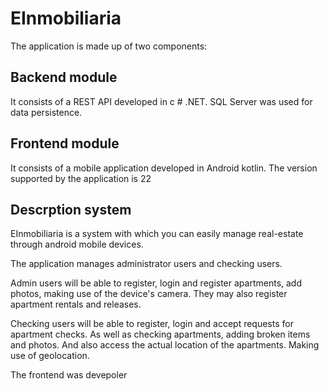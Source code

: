 # EInmobiliaria

 The application is made up of two components:

## Backend module
It consists of a REST API developed in c # .NET.
SQL Server was used for data persistence.

## Frontend module

It consists of a mobile application developed in Android kotlin. The version supported by the application is 22

## Descrption system 

EInmobiliaria is a system with which you can easily manage real-estate through android mobile devices.

The application manages administrator users and checking users.

Admin users will be able to register, login and register apartments, add photos, making use of the device's camera. 
They may also register apartment rentals and releases.

Checking users will be able to register, login and accept requests for apartment checks. 
As well as checking apartments, adding broken items and photos. And also access the actual location of the apartments. Making use of geolocation.

The frontend was devepoler
